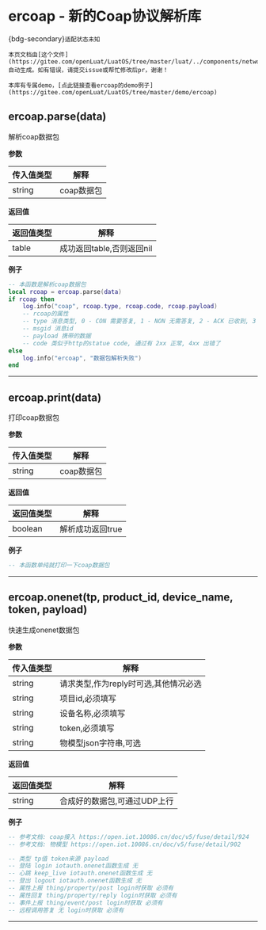 # ercoap - 新的Coap协议解析库

{bdg-secondary}`适配状态未知`

```{note}
本页文档由[这个文件](https://gitee.com/openLuat/LuatOS/tree/master/luat/../components/network/ercoap/binding/luat_lib_ercoap.c)自动生成。如有错误，请提交issue或帮忙修改后pr，谢谢！
```

```{tip}
本库有专属demo，[点此链接查看ercoap的demo例子](https://gitee.com/openLuat/LuatOS/tree/master/demo/ercoap)
```

## ercoap.parse(data)



解析coap数据包

**参数**

|传入值类型|解释|
|-|-|
|string|coap数据包|

**返回值**

|返回值类型|解释|
|-|-|
|table|成功返回table,否则返回nil|

**例子**

```lua
-- 本函数是解析coap数据包
local rcoap = ercoap.parse(data)
if rcoap then
    log.info("coap", rcoap.type, rcoap.code, rcoap.payload)
    -- rcoap的属性
    -- type 消息类型, 0 - CON 需要答复, 1 - NON 无需答复, 2 - ACK 已收到, 3 - RST 出错了
    -- msgid 消息id
    -- payload 携带的数据
    -- code 类似于http的statue code, 通过有 2xx 正常, 4xx 出错了
else
    log.info("ercoap", "数据包解析失败")
end

```

---

## ercoap.print(data)



打印coap数据包

**参数**

|传入值类型|解释|
|-|-|
|string|coap数据包|

**返回值**

|返回值类型|解释|
|-|-|
|boolean|解析成功返回true|

**例子**

```lua
-- 本函数单纯就打印一下coap数据包

```

---

## ercoap.onenet(tp, product_id, device_name, token, payload)



快速生成onenet数据包

**参数**

|传入值类型|解释|
|-|-|
|string|请求类型,作为reply时可选,其他情况必选|
|string|项目id,必须填写|
|string|设备名称,必须填写|
|string|token,必须填写|
|string|物模型json字符串,可选|

**返回值**

|返回值类型|解释|
|-|-|
|string|合成好的数据包,可通过UDP上行|

**例子**

```lua
-- 参考文档: coap接入 https://open.iot.10086.cn/doc/v5/fuse/detail/924
-- 参考文档: 物模型 https://open.iot.10086.cn/doc/v5/fuse/detail/902

-- 类型 tp值 token来源 payload
-- 登陆 login iotauth.onenet函数生成 无
-- 心跳 keep_live iotauth.onenet函数生成 无
-- 登出 logout iotauth.onenet函数生成 无
-- 属性上报 thing/property/post login时获取 必须有
-- 属性回复 thing/property/reply login时获取 必须有
-- 事件上报 thing/event/post login时获取 必须有
-- 远程调用答复 无 login时获取 必须有

```

---

